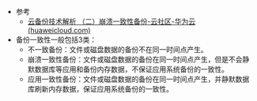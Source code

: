 - 参考
	- [云备份技术解析 （二）崩溃一致性备份-云社区-华为云 (huaweicloud.com)](https://bbs.huaweicloud.com/blogs/103695)
- 备份一致性一般包括3类：
	- 不一致备份：文件或磁盘数据的备份不在同一时间点产生。
	- 崩溃一致性备份：文件或磁盘数据的备份在同一时间点产生，但是不会静默数据库等应用和备份内存数据，不保证应用系统备份的一致性。
	- 应用一致性备份：文件或磁盘数据的备份在同一时间点产生，并静默数据库刷新内存数据，保证应用系统备份的一致性。